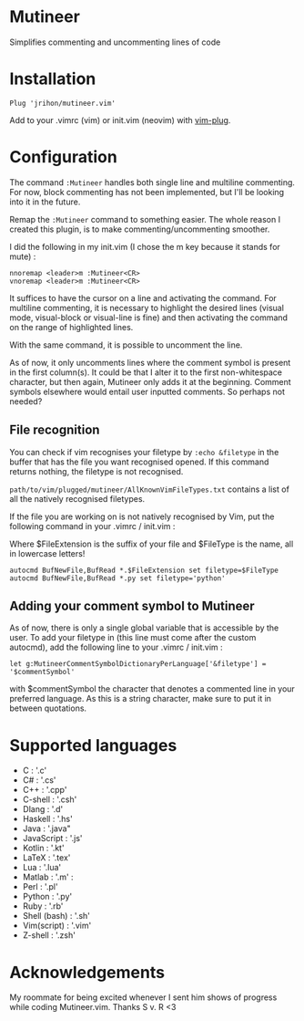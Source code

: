# Mutineer
Simplifies commenting and uncommenting lines of code


# Installation
```vim
Plug 'jrihon/mutineer.vim'
```
Add  to your .vimrc (vim) or init.vim (neovim) with [vim-plug](https://github.com/junegunn/vim-plug).

# Configuration
The command `:Mutineer` handles both single line and multiline commenting. For now, block commenting has not been implemented, but I'll be looking into it in the future.

Remap the `:Mutineer` command to something easier. The whole reason I created this plugin, is to make commenting/uncommenting smoother.

I did the following in my init.vim (I chose the m key because it stands for mute) : 

```vim
nnoremap <leader>m :Mutineer<CR>
vnoremap <leader>m :Mutineer<CR>
```

It suffices to have the cursor on a line and activating the command.
For multiline commenting, it is necessary to highlight the desired lines (visual mode, visual-block or visual-line is fine) and then activating the command on the range of highlighted lines.

With the same command, it is possible to uncomment the line.

As of now, it only uncomments lines where the comment symbol is present in the first column(s).
It could be that I alter it to the first non-whitespace character, but then again, Mutineer only adds it at the beginning. Comment symbols elsewhere would entail user inputted comments.
So perhaps not needed?

## File recognition

You can check if vim recognises your filetype by `:echo &filetype` in the buffer that has the file you want recognised opened.
If this command returns nothing, the filetype is not recognised.

`path/to/vim/plugged/mutineer/AllKnownVimFileTypes.txt` contains a list of all the natively recognised filetypes.

If the file you are working on is not natively recognised by Vim, put the following command in your .vimrc / init.vim :

Where $FileExtension is the suffix of your file and $FileType is the name, all in lowercase letters!

```vim
autocmd BufNewFile,BufRead *.$FileExtension set filetype=$FileType
autocmd BufNewFile,BufRead *.py set filetype='python'
```

## Adding your comment symbol to Mutineer
As of now, there is only a single global variable that is accessible by the user. To add your filetype in (this line must come after the custom autocmd),
add the following line to your .vimrc / init.vim :
```vim
let g:MutineerCommentSymbolDictionaryPerLanguage['&filetype'] = '$commentSymbol'
```
with $commentSymbol the character that denotes a commented line in your preferred language.
As this is a string character, make sure to put it in between quotations.

# Supported languages
- C : '.c' 
- C# : '.cs'
- C++ : '.cpp'
- C-shell : '.csh'
- Dlang : '.d' 
- Haskell : '.hs' 
- Java : '.java" 
- JavaScript : '.js' 
- Kotlin : '.kt'
- LaTeX : '.tex'
- Lua : '.lua'
- Matlab : '.m' :
- Perl : '.pl' 
- Python : '.py' 
- Ruby : '.rb' 
- Shell (bash) : '.sh' 
- Vim(script) : '.vim'
- Z-shell : '.zsh'


# Acknowledgements
My roommate for being excited whenever I sent him shows of progress while coding Mutineer.vim. Thanks S v. R <3 
